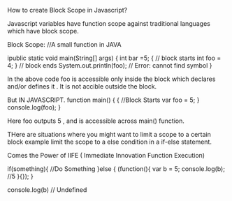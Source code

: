 How to create Block Scope in Javascript?

Javascript variables have function scope against traditional languages which have block scope.

Block Scope:
//A small function in JAVA

ipublic static void main(String[] args) {
    int bar =5;
    { // block starts
        int foo = 4;
    } // block ends
    System.out.println(foo); // Error: cannot find symbol
}

In the above code foo is accessible only inside the block which declares and/or defines it . It is not accible outside the block.

But IN JAVASCRIPT. 
 function main() {
	{
		//Block Starts
		var foo = 5;
	}
	console.log(foo);
}

Here foo outputs 5 , and is accessible across main() function.

THere are situations where you might want to limit a scope to a certain block example limit the scope to a else condition in a if-else statement.

Comes the Power of IIFE ( Immediate Innovation Function Execution)

if(something){
	//Do Something
}else {
	(function(){
		var b = 5;
		console.log(b); //5
	}{});
}

console.log(b) // Undefined	
